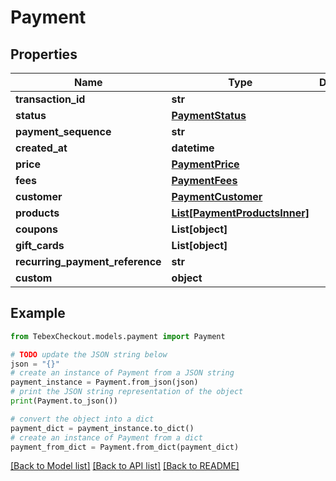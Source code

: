 # Payment


## Properties

Name | Type | Description | Notes
------------ | ------------- | ------------- | -------------
**transaction_id** | **str** |  | [optional] 
**status** | [**PaymentStatus**](PaymentStatus.md) |  | [optional] 
**payment_sequence** | **str** |  | [optional] 
**created_at** | **datetime** |  | [optional] 
**price** | [**PaymentPrice**](PaymentPrice.md) |  | [optional] 
**fees** | [**PaymentFees**](PaymentFees.md) |  | [optional] 
**customer** | [**PaymentCustomer**](PaymentCustomer.md) |  | [optional] 
**products** | [**List[PaymentProductsInner]**](PaymentProductsInner.md) |  | [optional] 
**coupons** | **List[object]** |  | [optional] 
**gift_cards** | **List[object]** |  | [optional] 
**recurring_payment_reference** | **str** |  | [optional] 
**custom** | **object** |  | [optional] 

## Example

```python
from TebexCheckout.models.payment import Payment

# TODO update the JSON string below
json = "{}"
# create an instance of Payment from a JSON string
payment_instance = Payment.from_json(json)
# print the JSON string representation of the object
print(Payment.to_json())

# convert the object into a dict
payment_dict = payment_instance.to_dict()
# create an instance of Payment from a dict
payment_from_dict = Payment.from_dict(payment_dict)
```
[[Back to Model list]](../README.md#documentation-for-models) [[Back to API list]](../README.md#documentation-for-api-endpoints) [[Back to README]](../README.md)


